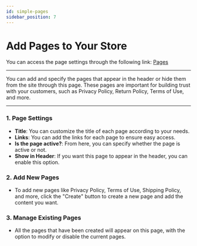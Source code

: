 ```yaml
---
id: simple-pages
sidebar_position: 7
---
```


# Add Pages to Your Store

You can access the page settings through the following link: [Pages](https://app.easy-orders.net/#/simple-pages)

---

You can add and specify the pages that appear in the header or hide them from the site through this page. These pages are important for building trust with your customers, such as Privacy Policy, Return Policy, Terms of Use, and more.

---

### 1. **Page Settings**

- **Title**: You can customize the title of each page according to your needs.
- **Links**: You can add the links for each page to ensure easy access.
- **Is the page active?**: From here, you can specify whether the page is active or not.
- **Show in Header**: If you want this page to appear in the header, you can enable this option.

### 2. **Add New Pages**

- To add new pages like Privacy Policy, Terms of Use, Shipping Policy, and more, click the "Create" button to create a new page and add the content you want.

### 3. **Manage Existing Pages**

- All the pages that have been created will appear on this page, with the option to modify or disable the current pages.
